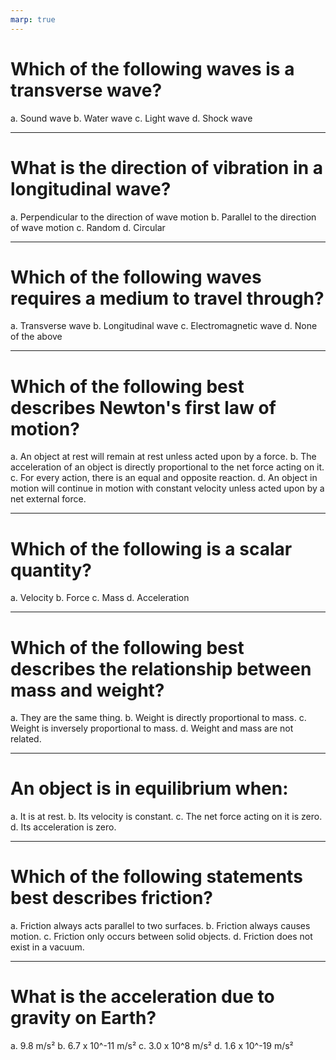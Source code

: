 ```yaml
---
marp: true
---
```


# Which of the following waves is a transverse wave?

a. Sound wave
b. Water wave
c. Light wave
d. Shock wave

---

# What is the direction of vibration in a longitudinal wave?

a. Perpendicular to the direction of wave motion
b. Parallel to the direction of wave motion
c. Random
d. Circular

---

# Which of the following waves requires a medium to travel through?

a. Transverse wave
b. Longitudinal wave
c. Electromagnetic wave
d. None of the above

---

# Which of the following best describes Newton's first law of motion?

a. An object at rest will remain at rest unless acted upon by a force.
b. The acceleration of an object is directly proportional to the net force acting on it.
c. For every action, there is an equal and opposite reaction.
d. An object in motion will continue in motion with constant velocity unless acted upon by a net external force.

---

# Which of the following is a scalar quantity?

a. Velocity
b. Force
c. Mass
d. Acceleration

---

# Which of the following best describes the relationship between mass and weight?

a. They are the same thing.
b. Weight is directly proportional to mass.
c. Weight is inversely proportional to mass.
d. Weight and mass are not related.

---

# An object is in equilibrium when:

a. It is at rest.
b. Its velocity is constant.
c. The net force acting on it is zero.
d. Its acceleration is zero.

---

# Which of the following statements best describes friction?

a. Friction always acts parallel to two surfaces.
b. Friction always causes motion.
c. Friction only occurs between solid objects.
d. Friction does not exist in a vacuum.

---

# What is the acceleration due to gravity on Earth?

a. 9.8 m/s²
b. 6.7 x 10^-11 m/s²
c. 3.0 x 10^8 m/s²
d. 1.6 x 10^-19 m/s²
